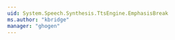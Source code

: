 ```yaml
---
uid: System.Speech.Synthesis.TtsEngine.EmphasisBreak
ms.author: "kbridge"
manager: "ghogen"
---
```

